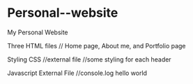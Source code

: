 # Personal--website
My Personal Website

Three HTML files
// Home page, About me, and Portfolio page

Styling CSS
//external file 
//some styling for each header

Javascript External File
//console.log hello world


